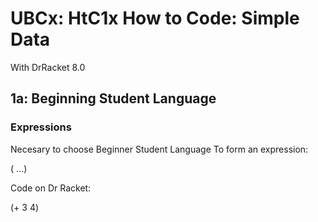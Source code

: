 # UBCx: HtC1x How to Code: Simple Data
With DrRacket 8.0

## 1a: Beginning Student Language

### Expressions

Necesary to choose Beginner Student Language
To form an expression:

(<primitive> <expression> ...)
  
Code on Dr Racket:

(+ 3 4)




